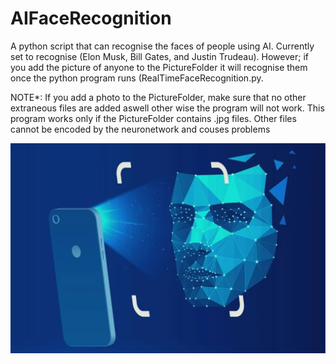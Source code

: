 # AIFaceRecognition
A python script that can recognise the faces of people using AI. Currently set to recognise (Elon Musk, Bill Gates, and Justin Trudeau). However; if you add the picture of anyone to the PictureFolder it will recognise them once the python program runs (RealTimeFaceRecognition.py.

NOTE*: If you add a photo to the PictureFolder, make sure that no other extraneous files are added aswell other wise the program will not work. This program works only if the PictureFolder contains .jpg files. Other files cannot be encoded by the neuronetwork and couses problems


![](./FaceRecogPicOne.jpg)
